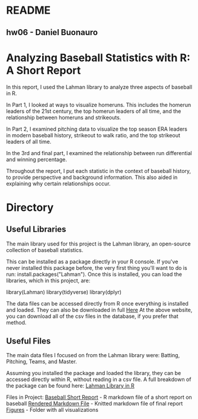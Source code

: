 # README
## hw06 - Daniel Buonauro

# Analyzing Baseball Statistics with R: A Short Report
In this report, I used the Lahman library to analyze three aspects of baseball in R. 

In Part 1, I looked at ways to visualize homeruns. This includes the homerun leaders of the 21st century, the top homerun leaders of all time, and the relationship between homeruns and strikeouts.

In Part 2, I examined pitching data to visualize the top season ERA leaders in modern baseball history, strikeout to walk ratio, and the top strikeout leaders of all time.

In the 3rd and final part, I examined the relationship between run differential and winning percentage. 

Throughout the report, I put each statistic in the context of baseball history, to provide perspective and background information. This also aided in explaining why certain relationships occur. 

# Directory

## Useful Libraries
The main library used for this project is the Lahman library, an open-source collection of baseball statistics.

This can be installed as a package directly in your R console. If you've never installed this package before, the very first thing you'll want to do is run:
install.packages("Lahman"). Once this is installed, you can load the libraries, which in this project, are:

library(Lahman)
library(tidyverse)
library(dplyr)

The data files can be accessed directly from R once everything is installed and loaded. They can also be downloaded in full [Here](http://www.seanlahman.com/baseball-archive/statistics/)
At the above website, you can download all of the csv files in the database, if you prefer that method.

## Useful Files
The main data files I focused on from the Lahman library were:
Batting, Pitching, Teams, and Master. 

Assuming you installed the package and loaded the library, they can be accessed directly within R, without reading in a csv file. A full breakdown of the package can be found here:
[Lahman Library in R](https://cran.r-project.org/web/packages/Lahman/Lahman.pdf)

Files in Project:
[Baseball Short Report](baseball-short-report.Rmd) - R markdown file of a short report on baseball
[Rendered Markdown File](baseball-short-report.md) - Knitted markdown file of final report
[Figures](baseball-short-report-files/figure-gfm) - Folder with all visualizations

